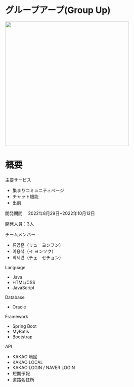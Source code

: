 # グループアープ(Group Up)

<img src="https://user-images.githubusercontent.com/112363365/193709969-c59f33ae-a029-4380-ac3d-7569e7d192dc.png" width="400px" height="400px">

# 概要

主要サービス
 * 集まりコミュニティページ
 * チャット機能
 * 出前

開発期間　
2022年8月29日~2022年10月12日

開発人員：3人

チームメンバー
 * 류영훈（リュ　ヨンフン）
 * 이용석（イ ヨンソク）
 * 최세련（チェ　セチョン）
  

Language
* Java
* HTML/CSS
* JavaScript

Database
* Oracle

Framework
* Spring Boot
* MyBatis
* Bootstrap

API
* KAKAO 地図
* KAKAO LOCAL
* KAKAO LOGIN / NAVER LOGIN
* 短期予報
* 道路名住所

